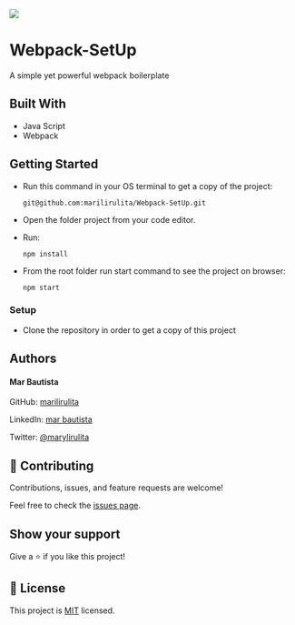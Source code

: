 ![](https://img.shields.io/badge/Microverse-blueviolet)

# Webpack-SetUp
A simple yet powerful webpack boilerplate

## Built With

- Java Script
- Webpack


## Getting Started

- Run this command in your OS terminal to get a copy of the project:

  ```
  git@github.com:marilirulita/Webpack-SetUp.git
  ```

- Open the folder project from your code editor.

- Run:

  ```
  npm install
  ```
  
- From the root folder run start command to see the project on browser: 

  ```
  npm start
  ```

### Setup

* Clone the repository in order to get a copy of this project

## Authors

#### Mar Bautista
GitHub: [marilirulita](https://github.com/marilirulita)

LinkedIn: [mar bautista](https://www.linkedin.com/in/marbautista/)

Twitter: [@marylirulita](https://twitter.com/marylirulita)

## 🤝 Contributing

Contributions, issues, and feature requests are welcome!

Feel free to check the [issues page](https://github.com/marilirulita/Webpack-SetUp/issues).

## Show your support

Give a ⭐️ if you like this project!

## 📝 License

This project is [MIT](LICENSE) licensed.
